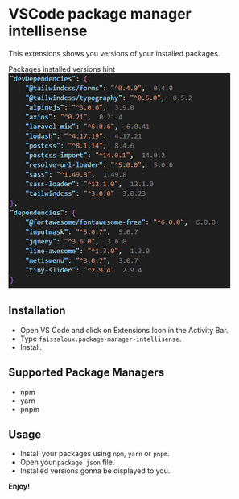 # VSCode package manager intellisense

This extensions shows you versions of your installed packages.

Packages installed versions hint
![hint](images/packages-installed-versions.png)

## Installation
- Open VS Code and click on Extensions Icon in the Activity Bar.
- Type `faissaloux.package-manager-intellisense`.
- Install.

## Supported Package Managers
- npm
- yarn
- pnpm

## Usage
- Install your packages using `npm`, `yarn` or `pnpm`.
- Open your `package.json` file.
- Installed versions gonna be displayed to you.

**Enjoy!**
